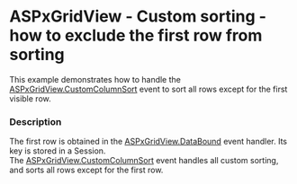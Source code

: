 # ASPxGridView - Custom sorting - how to exclude the first row from sorting


<p>This example demonstrates how to handle the <a href="http://documentation.devexpress.com/#AspNet/DevExpressWebASPxGridViewASPxGridView_CustomColumnSorttopic">ASPxGridView.CustomColumnSort</a> event to sort all rows except for the first visible row.</p>


<h3>Description</h3>

<p>The first row is obtained in the <a href="http://documentation.devexpress.com/#AspNet/DevExpressWebASPxClassesASPxDataWebControlBase_DataBoundtopic">ASPxGridView.DataBound</a> event handler. Its key is stored in a Session.<br /> The <a href="http://documentation.devexpress.com/#AspNet/DevExpressWebASPxGridViewASPxGridView_CustomColumnSorttopic">ASPxGridView.CustomColumnSort</a> event handles all custom sorting, and sorts all rows except for the first row.</p>

<br/>


